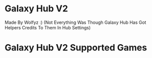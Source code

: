 # Galaxy Hub V2

Made By Wolfyz :) (Not Everything Was Though Galaxy Hub Has Got Helpers Credits To Them In Hub Settings)

# Galaxy Hub V2 Supported Games


